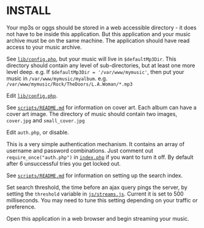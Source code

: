 INSTALL
=======

Your mp3s or oggs should be stored in a web accessible directory - it does
not have to be inside this application. But this application and your music
archive must be on the same machine. The application should have read access
to your music archive.

See [`lib/config.php`](lib/config.php), but your music will live in `$defaultMp3Dir`. This directory
should contain any level of sub-directories, but at least one more level
deep. e.g. If `$defaultMp3Dir = '/var/www/mymusic'`, then put your music in
`/var/www/mymusic/myalbum`. e.g. `/var/www/mymusic/Rock/TheDoors/L.A.Woman/*.mp3`

Edit [`lib/config.php`](lib/config.php).

See [`scripts/README.md`](scripts/README.md) for information on cover art. Each album can have a cover
art image. The directory of music should contain two images,
`cover.jpg` and `small_cover.jpg`

Edit `auth.php`, or disable.

This is a very simple authentication mechanism. It contains an array of username and password combinations.
Just comment out `require_once("auth.php")` in [`index.php`](index.php) if you want to turn it off.
By default after 6 unsuccessful tries you get locked out.

See [`scripts/README.md`](scripts/README.md) for information on setting up the search index.

Set search threshold, the time before an ajax query pings the server, by setting the
`threshold` variable in [`js/streams.js`](js/streams.js). Current it is set to 500 milliseconds.
You may need to tune this setting depending on your traffic or preference.

Open this application in a web browser and begin streaming your music.
